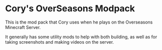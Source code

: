 # Cory's OverSeasons Modpack

This is the mod pack that Cory uses when he plays on the Overseasons Minecraft Server.

It generally has some utility mods to help with both building, as well as for taking screenshots and making videos on the server.
